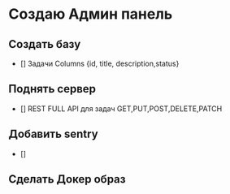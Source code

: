 # Создаю Админ панель

## Создать базу

- [] Задачи Columns {id, title, description,status}

## Поднять сервер

- [] REST FULL API для задач GET,PUT,POST,DELETE,PATCH
  

## Добавить sentry
  - [] 

## Сделать Докер образ
